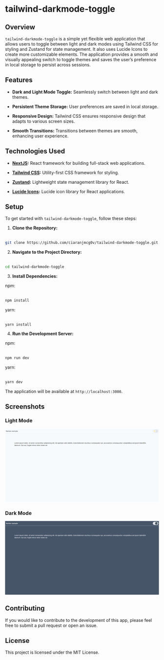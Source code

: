 
# tailwind-darkmode-toggle

  

## Overview

  

`tailwind-darkmode-toggle` is a simple yet flexible web application that allows users to toggle between light and dark modes using Tailwind CSS for styling and Zustand for state management. It also uses Lucide Icons to create more customizable elements. The application provides a smooth and visually appealing switch to toggle themes and saves the user’s preference in local storage to persist across sessions.

  

## Features

  

-  **Dark and Light Mode Toggle:** Seamlessly switch between light and dark themes.

-  **Persistent Theme Storage:** User preferences are saved in local storage.

-  **Responsive Design:** Tailwind CSS ensures responsive design that adapts to various screen sizes.

-  **Smooth Transitions:** Transitions between themes are smooth, enhancing user experience.

  

## Technologies Used

  

-  **[NextJS](https://nextjs.org/docs):** React framework for building full-stack web applications.

-  **[Tailwind CSS](https://tailwindcss.com/docs/installation):** Utility-first CSS framework for styling.

-  **[Zustand](https://github.com/pmndrs/zustand):** Lightweight state management library for React.

-  **[Lucide Icons](https://lucide.dev/guide/installation):** Lucide icon library for React applications.

  

## Setup

  

To get started with `tailwind-darkmode-toggle`, follow these steps:

  

1.  **Clone the Repository:**

  

```bash

git clone https://github.com/ciaranjmcg0v/tailwind-darkmode-toggle.git

```

  

2.  **Navigate to the Project Directory:**

  

```bash

cd tailwind-darkmode-toggle

```

  

3.  **Install Dependencies:**

  
npm:

```bash

npm install

```

yarn:


```bash

yarn install

```

  

4.  **Run the Development Server:**

  
npm:
```bash

npm run dev

```

yarn:

```bash

yarn dev

```
  

The application will be available at `http://localhost:3000`.

  

## Screenshots

  

### Light Mode

  

![Light Mode](https://github.com/ciaranjmcg0v/tailwind-darkmode-toggle/blob/master/public/screenshots/lightmode.png)

  

### Dark Mode

  

![Dark Mode](https://github.com/ciaranjmcg0v/tailwind-darkmode-toggle/blob/master/public/screenshots/darkmode.png)

  

## Contributing

  

If you would like to contribute to the development of this app, please feel free to submit a pull request or open an issue.

  

## License

  

This project is licensed under the MIT License.